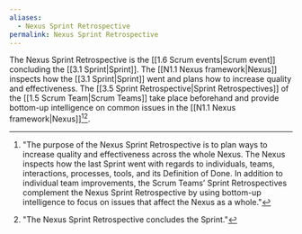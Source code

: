```yaml
---
aliases:
  - Nexus Sprint Retrospective
permalink: Nexus Sprint Retrospective
---
```

The Nexus Sprint Retrospective is the [[1.6 Scrum events|Scrum event]] concluding the [[3.1 Sprint|Sprint]]. The [[N1.1 Nexus framework|Nexus]] inspects how the [[3.1 Sprint|Sprint]] went and plans how to increase quality and effectiveness. The [[3.5 Sprint Retrospective|Sprint Retrospectives]] of the [[1.5 Scrum Team|Scrum Teams]] take place beforehand and provide bottom-up intelligence on common issues in the [[N1.1 Nexus framework|Nexus]][^purpose-nexus-retrospective][^nexus-retrospective-concludes-sprint].

[^purpose-nexus-retrospective]: "The purpose of the Nexus Sprint Retrospective is to plan ways to increase quality and effectiveness across the whole Nexus. The Nexus inspects how the last Sprint went with regards to individuals, teams, interactions, processes, tools, and its Definition of Done. In addition to individual team improvements, the Scrum Teams’ Sprint Retrospectives complement the Nexus Sprint Retrospective by using bottom-up intelligence to focus on issues that affect the Nexus as a whole."[^nexus-guide-2021]

[^nexus-retrospective-concludes-sprint]: "The Nexus Sprint Retrospective concludes the Sprint."[^nexus-guide-2021]

[^nexus-guide-2021]: [[N1.2 Nexus Guide|Nexus Guide (2021)]]

